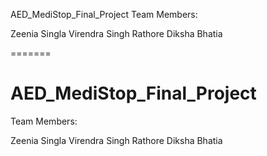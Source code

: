 AED_MediStop_Final_Project
Team Members:

Zeenia Singla 
Virendra Singh Rathore
Diksha Bhatia

=======
# AED_MediStop_Final_Project

Team Members:

Zeenia Singla
Virendra Singh Rathore
Diksha Bhatia
